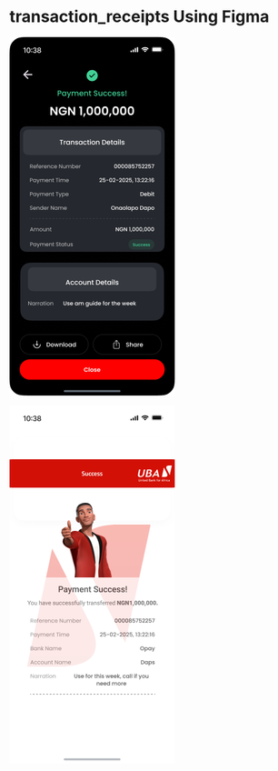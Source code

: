 # transaction_receipts Using Figma

![MICROFINANCE](UBA_Dark_Version_1.png)

![MICROFINANCE](UBA_Light_Version_1.png)
